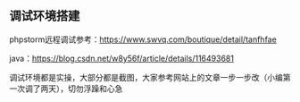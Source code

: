 ## 调试环境搭建

phpstorm远程调试参考：https://www.swvq.com/boutique/detail/tanfhfae

java：https://blog.csdn.net/w8y56f/article/details/116493681

调试环境都是实操，大部分都是截图，大家参考网站上的文章一步一步改（小编第一次调了两天），切勿浮躁和心急